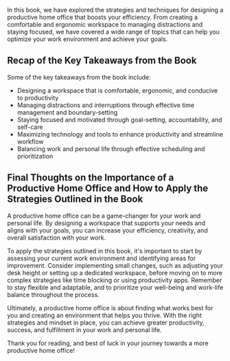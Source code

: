 
In this book, we have explored the strategies and techniques for designing a productive home office that boosts your efficiency. From creating a comfortable and ergonomic workspace to managing distractions and staying focused, we have covered a wide range of topics that can help you optimize your work environment and achieve your goals.

Recap of the Key Takeaways from the Book
----------------------------------------

Some of the key takeaways from the book include:

* Designing a workspace that is comfortable, ergonomic, and conducive to productivity
* Managing distractions and interruptions through effective time management and boundary-setting
* Staying focused and motivated through goal-setting, accountability, and self-care
* Maximizing technology and tools to enhance productivity and streamline workflow
* Balancing work and personal life through effective scheduling and prioritization

Final Thoughts on the Importance of a Productive Home Office and How to Apply the Strategies Outlined in the Book
-----------------------------------------------------------------------------------------------------------------

A productive home office can be a game-changer for your work and personal life. By designing a workspace that supports your needs and aligns with your goals, you can increase your efficiency, creativity, and overall satisfaction with your work.

To apply the strategies outlined in this book, it's important to start by assessing your current work environment and identifying areas for improvement. Consider implementing small changes, such as adjusting your desk height or setting up a dedicated workspace, before moving on to more complex strategies like time blocking or using productivity apps. Remember to stay flexible and adaptable, and to prioritize your well-being and work-life balance throughout the process.

Ultimately, a productive home office is about finding what works best for you and creating an environment that helps you thrive. With the right strategies and mindset in place, you can achieve greater productivity, success, and fulfillment in your work and personal life.

Thank you for reading, and best of luck in your journey towards a more productive home office!